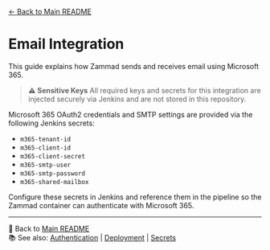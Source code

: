 [← Back to Main README](../README.md)

# Email Integration

This guide explains how Zammad sends and receives email using Microsoft 365.

> **⚠️ Sensitive Keys**
> All required keys and secrets for this integration are injected securely via Jenkins and are not stored in this repository.

Microsoft 365 OAuth2 credentials and SMTP settings are provided via the following Jenkins secrets:

- `m365-tenant-id`
- `m365-client-id`
- `m365-client-secret`
- `m365-smtp-user`
- `m365-smtp-password`
- `m365-shared-mailbox`

Configure these secrets in Jenkins and reference them in the pipeline so the Zammad container can authenticate with Microsoft 365.

---
🔗 Back to [Main README](../README.md)  
📚 See also: [Authentication](authentication.md) | [Deployment](deployment.md) | [Secrets](secrets.md)
